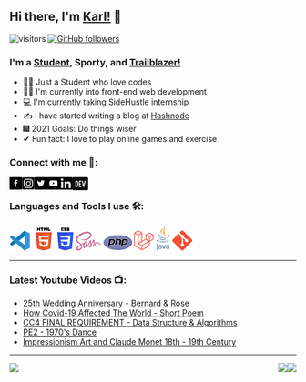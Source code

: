 ## Hi there, I'm [Karl!](https://karllouise-code.github.io/portfolio/) 🖤
![visitors](https://visitor-badge.laobi.icu/badge?page_id=Karllouise-code.Karllouise-code)
[![GitHub followers](https://img.shields.io/github/followers/Karllouise-code.svg?style=social&label=Follow)](https://github.com/Karllouise-code?tab=followers)
### I'm a [Student](https://laracasts.com/@Karl%20Louise%20Rito), Sporty, and [Trailblazer!](https://trailblazer.me/id/karllouise08)

- 👨‍🎓 Just a Student who love codes
- 🤹‍♂ I'm currently into front-end web development
- 💻 I'm currently taking SideHustle internship
- ✍️ I have started writing a blog at [Hashnode](https://hashnode.com/@kalowies)
- 🎆 2021 Goals: Do things wiser
- ✔ Fun fact: I love to play online games and exercise

### Connect with me 🔗:

[<img align="left" alt ="facebook" width="22px" src="https://github.com/Karllouise-code/Karllouise-code/blob/master/images/facebook.webp" />][facebook]
[<img align="left" alt ="instagram" width="22px" src="https://github.com/Karllouise-code/Karllouise-code/blob/master/images/instagram.png" />][instagram]
[<img align="left" alt ="twitter" width="22px" src="https://github.com/Karllouise-code/Karllouise-code/blob/master/images/twitter.png" />][twitter]
[<img align="left" alt ="youtube" width="22px" src="https://github.com/Karllouise-code/Karllouise-code/blob/master/images/youtube.png" />][youtube]
[<img align="left" alt ="linkedin" width="22px" src="https://github.com/Karllouise-code/Karllouise-code/blob/master/images/linkedin.jpg" />][linkedin]
[<img align="left" alt ="dev" width="28px" height="23px" src="https://github.com/Karllouise-code/Karllouise-code/blob/master/images/devlogo.png" />][dev]


<br />


### Languages and Tools I use 🛠️:
<code><img height="35" alt="Visual Studio Code" src="https://github.com/Karllouise-code/Karllouise-code/blob/master/images/vscode.svg"></code>
<code><img height="40" alt="html5" src="https://github.com/Karllouise-code/Karllouise-code/blob/master/images/html.png"></code>
<code><img height="40" alt="Css3" src="https://github.com/Karllouise-code/Karllouise-code/blob/master/images/css.png"></code>
<code><img height="33" alt="Sass" src="https://github.com/Karllouise-code/Karllouise-code/blob/master/images/sass.png"></code>
<code><img height="28" alt="Php" padding-top="35px" src="https://github.com/Karllouise-code/Karllouise-code/blob/master/images/php.png"></code>
<code><img height="35" alt="Laravel" src="https://github.com/Karllouise-code/Karllouise-code/blob/master/images/laravel.png"></code>
<code><img height="45" alt="Java" src="https://github.com/Karllouise-code/Karllouise-code/blob/master/images/java.svg"></code>
<code><img height="35" alt="Git" src="https://github.com/Karllouise-code/Karllouise-code/blob/master/images/git.png"></code>



---


### Latest Youtube Videos 📺:
<!-- YOUTUBE:START -->
- [25th Wedding Anniversary - Bernard & Rose](https://www.youtube.com/watch?v=7vRD7iq9P6M)
- [How Covid-19 Affected The World - Short Poem](https://www.youtube.com/watch?v=GH3-EzaBSl4)
- [CC4 FINAL REQUIREMENT - Data Structure & Algorithms](https://www.youtube.com/watch?v=jOtSyszfHlE)
- [PE2 - 1970's Dance](https://www.youtube.com/watch?v=OX-vlHwbYao)
- [Impressionism Art and Claude Monet 18th - 19th Century](https://www.youtube.com/watch?v=FUwIRRC-DCc)
<!-- YOUTUBE:END -->


---

<div display>
<a href="https://github.com/anuraghazra/github-readme-stats"> 
  <img align="right" src="https://github-readme-stats.vercel.app/api?username=Karllouise-code&show_icons=true&theme=github_dark" />
  <img align="left" src="https://github-readme-stats.vercel.app/api/top-langs/?username=Karllouise-code&theme=github_dark" />
  <img align="right" src="https://github-readme-stats.vercel.app/api/wakatime?username=kalowies_&theme=github_dark" />
</a>



[facebook]: https://www.facebook.com/karllouise08/
[instagram]: https://www.instagram.com/kalowies_/
[twitter]: https://twitter.com/karl_rito
[youtube]: https://www.youtube.com/channel/UCsCyEjwE565qKzbTfL2RC7Q/
[linkedin]: https://www.linkedin.com/in/karllouise08/
[hashnode]: https://hashnode.com/@kalowies
[dev]: https://dev.to/kalowies_/
